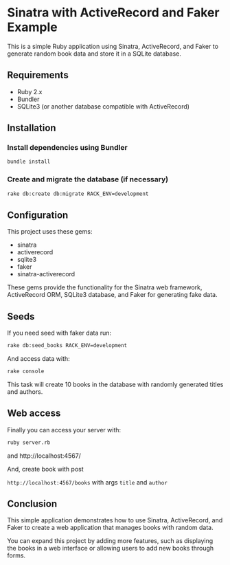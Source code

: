 # Sinatra with ActiveRecord and Faker Example

This is a simple Ruby application using Sinatra, ActiveRecord, and Faker to generate random book data and store it in a SQLite database.

## Requirements

- Ruby 2.x
- Bundler
- SQLite3 (or another database compatible with ActiveRecord)

## Installation

### Install dependencies using Bundler

```bash
bundle install
```

### Create and migrate the database (if necessary)

```bash
rake db:create db:migrate RACK_ENV=development
```

## Configuration

This project uses these gems:

- sinatra
- activerecord
- sqlite3
- faker
- sinatra-activerecord

These gems provide the functionality for the Sinatra web framework, ActiveRecord ORM, SQLite3 database, and Faker for generating fake data.

## Seeds

If you need seed with faker data run:

```bash
rake db:seed_books RACK_ENV=development
```

And access data with:

```bash
rake console
```

This task will create 10 books in the database with randomly generated titles and authors.

## Web access

Finally you can access your server with:

```bash
ruby server.rb
```

and http://localhost:4567/

And, create book with post

`http://localhost:4567/books` with args `title` and `author`

## Conclusion

This simple application demonstrates how to use Sinatra, ActiveRecord, and Faker to create a web application that manages books with random data.

You can expand this project by adding more features, such as displaying the books in a web interface or allowing users to add new books through forms.
